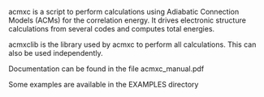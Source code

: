 acmxc is a script to perform calculations using Adiabatic Connection Models (ACMs) for the correlation energy. It drives electronic structure calculations from several codes and computes total energies.

acmxclib is the library used by acmxc to perform all calculations. This can also be used independently.

Documentation can be found in the file acmxc_manual.pdf

Some examples are available in the EXAMPLES directory
